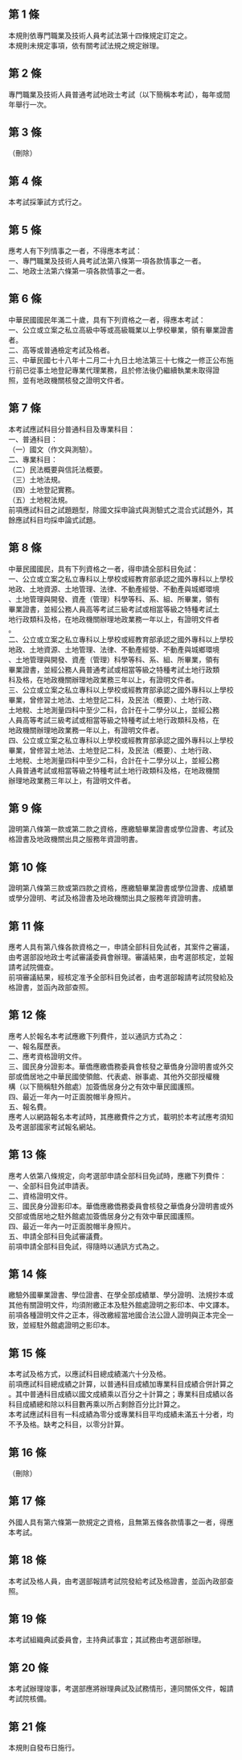 第 1 條
-------
本規則依專門職業及技術人員考試法第十四條規定訂定之。  
本規則未規定事項，依有關考試法規之規定辦理。

第 2 條
-------
專門職業及技術人員普通考試地政士考試（以下簡稱本考試），每年或間  
年舉行一次。

第 3 條
-------
（刪除）

第 4 條
-------
本考試採筆試方式行之。

第 5 條
-------
應考人有下列情事之一者，不得應本考試：  
一、專門職業及技術人員考試法第八條第一項各款情事之一者。  
二、地政士法第六條第一項各款情事之一者。

第 6 條
-------
中華民國國民年滿二十歲，具有下列資格之一者，得應本考試：  
一、公立或立案之私立高級中等或高級職業以上學校畢業，領有畢業證書  
    者。  
二、高等或普通檢定考試及格者。   
三、中華民國七十八年十二月二十九日土地法第三十七條之一修正公布施  
    行前已從事土地登記專業代理業務，且於修法後仍繼續執業未取得證  
    照，並有地政機關核發之證明文件者。

第 7 條
-------
本考試應試科目分普通科目及專業科目：  
一、普通科目：   
（一）國文（作文與測驗）。   
二、專業科目：  
（二）民法概要與信託法概要。   
（三）土地法規。   
（四）土地登記實務。   
（五）土地稅法規。   
前項應試科目之試題題型，除國文採申論式與測驗式之混合式試題外，其  
餘應試科目均採申論式試題。

第 8 條
-------
中華民國國民，具有下列資格之一者，得申請全部科目免試：  
一、公立或立案之私立專科以上學校或經教育部承認之國外專科以上學校  
    地政、土地資源、土地管理、法律、不動產經營、不動產與城鄉環境  
    、土地管理與開發、資產（管理）科學等科、系、組、所畢業，領有  
    畢業證書，並經公務人員高等考試三級考試或相當等級之特種考試土  
    地行政類科及格，在地政機關辦理地政業務一年以上，有證明文件者  
    。  
二、公立或立案之私立專科以上學校或經教育部承認之國外專科以上學校  
    地政、土地資源、土地管理、法律、不動產經營、不動產與城鄉環境  
    、土地管理與開發、資產（管理）科學等科、系、組、所畢業，領有  
    畢業證書，並經公務人員普通考試或相當等級之特種考試土地行政類  
    科及格，在地政機關辦理地政業務三年以上，有證明文件者。  
三、公立或立案之私立專科以上學校或經教育部承認之國外專科以上學校  
    畢業，曾修習土地法、土地登記二科，及民法（概要）、土地行政、  
    土地稅、土地測量四科中至少二科，合計在十二學分以上，並經公務  
    人員高等考試三級考試或相當等級之特種考試土地行政類科及格，在  
    地政機關辦理地政業務一年以上，有證明文件者。  
四、公立或立案之私立專科以上學校或經教育部承認之國外專科以上學校  
    畢業，曾修習土地法、土地登記二科，及民法（概要）、土地行政、  
    土地稅、土地測量四科中至少二科，合計在十二學分以上，並經公務  
    人員普通考試或相當等級之特種考試土地行政類科及格，在地政機關  
    辦理地政業務三年以上，有證明文件者。

第 9 條
-------
證明第八條第一款或第二款之資格，應繳驗畢業證書或學位證書、考試及  
格證書及地政機關出具之服務年資證明書。

第 10 條
--------
證明第八條第三款或第四款之資格，應繳驗畢業證書或學位證書、成績單  
或學分證明、考試及格證書及地政機關出具之服務年資證明書。

第 11 條
--------
應考人具有第八條各款資格之一，申請全部科目免試者，其案件之審議，  
由考選部設地政士考試審議委員會辦理。審議結果，由考選部核定，並報  
請考試院備查。  
前項審議結果，經核定准予全部科目免試者，由考選部報請考試院發給及  
格證書，並函內政部查照。

第 12 條
--------
應考人於報名本考試應繳下列費件，並以通訊方式為之：  
一、報名履歷表。  
二、應考資格證明文件。   
三、國民身分證影本。華僑應繳僑務委員會核發之華僑身分證明書或外交  
    部或僑居地之中華民國使領館、代表處、辦事處、其他外交部授權機  
    構（以下簡稱駐外館處）加簽僑居身分之有效中華民國護照。  
四、最近一年內一吋正面脫帽半身照片。  
五、報名費。  
應考人以網路報名本考試時，其應繳費件之方式，載明於本考試應考須知  
及考選部國家考試報名網站。

第 13 條
--------
應考人依第八條規定，向考選部申請全部科目免試時，應繳下列費件：  
一、全部科目免試申請表。  
二、資格證明文件。  
三、國民身分證影印本。華僑應繳僑務委員會核發之華僑身分證明書或外  
    交部或僑居地之駐外館處加簽僑居身分之有效中華民國護照。  
四、最近一年內一吋正面脫帽半身照片。   
五、申請全部科目免試審議費。  
前項申請全部科目免試，得隨時以通訊方式為之。

第 14 條
--------
繳驗外國畢業證書、學位證書、在學全部成績單、學分證明、法規抄本或  
其他有關證明文件，均須附繳正本及駐外館處證明之影印本、中文譯本。  
前項各種證明文件之正本，得改繳經當地國合法公證人證明與正本完全一  
致，並經駐外館處證明之影印本。

第 15 條
--------
本考試及格方式，以應試科目總成績滿六十分及格。  
前項應試科目總成績之計算，以普通科目成績加專業科目成績合併計算之  
。其中普通科目成績以國文成績乘以百分之十計算之；專業科目成績以各  
科目成績總和除以科目數再乘以所占剩餘百分比計算之。  
本考試應試科目有一科成績為零分或專業科目平均成績未滿五十分者，均  
不予及格。缺考之科目，以零分計算。

第 16 條
--------
（刪除）

第 17 條
--------
外國人具有第六條第一款規定之資格，且無第五條各款情事之一者，得應  
本考試。

第 18 條
--------
本考試及格人員，由考選部報請考試院發給考試及格證書，並函內政部查  
照。

第 19 條
--------
本考試組織典試委員會，主持典試事宜；其試務由考選部辦理。

第 20 條
--------
本考試辦理竣事，考選部應將辦理典試及試務情形，連同關係文件，報請  
考試院核備。

第 21 條
--------
本規則自發布日施行。

